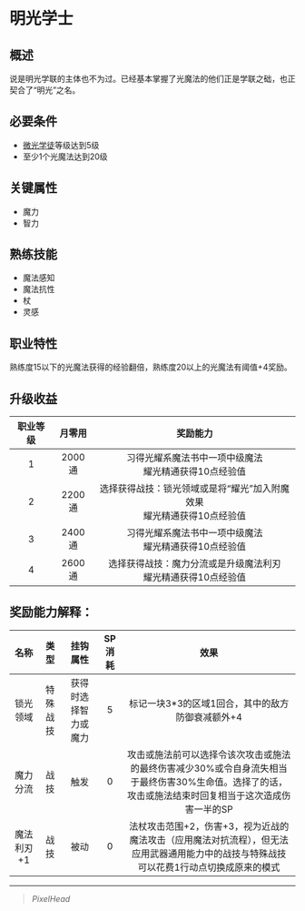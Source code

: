 # 明光学士

## 概述

说是明光学联的主体也不为过。已经基本掌握了光魔法的他们正是学联之础，也正契合了“明光”之名。

## 必要条件

* <a href="../lightApprentice" target="_blank">微光学徒</a>等级达到5级
* 至少1个光魔法达到20级

## 关键属性

* 魔力
* 智力

## 熟练技能

* 魔法感知
* 魔法抗性
* 杖
* 灵感
  
## 职业特性

熟练度15以下的光魔法获得的经验翻倍，熟练度20以上的光魔法有阈值+4奖励。

## 升级收益

职业等级|月零用|奖励能力
:--:|:--:|:--:
1|2000通|习得光耀系魔法书中一项中级魔法<br>耀光精通获得10点经验值
2|2200通|选择获得战技：锁光领域或是将“耀光”加入附魔效果<br>耀光精通获得10点经验值
3|2400通|习得光耀系魔法书中一项中级魔法<br>耀光精通获得10点经验值
4|2600通|选择获得战技：魔力分流或是升级魔法利刃<br>耀光精通获得10点经验值


## 奖励能力解释：

名称|类型|挂钩属性|SP消耗|效果
:--:|:--:|:--:|:--:|:--:
锁光领域|特殊战技|获得时选择智力或魔力|5|标记一块3*3的区域1回合，其中的敌方防御衰减额外+4
魔力分流|战技|触发|0|攻击或施法前可以选择令该次攻击或施法的最终伤害减少30%或令自身流失相当于最终伤害30%生命值。选择了的话，攻击或施法结束时回复相当于这次造成伤害一半的SP
魔法利刃+1|战技|被动|0|法杖攻击范围+2，伤害+3，视为近战的魔法攻击（应用魔法对抗流程），但无法应用武器通用能力中的战技与特殊战技<br>可以花费1行动点切换成原来的模式

---

> *PixelHead*
